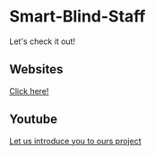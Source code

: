 # Smart-Blind-Staff

Let's check it out!

## Websites
[Click here!](https://cp-project-a9c4a.web.app/)

## Youtube
[Let us introduce you to ours project](https://youtu.be/qBEWCYm2aIg)
